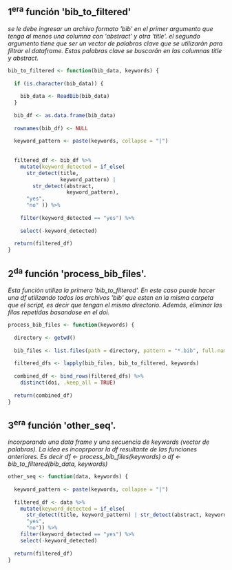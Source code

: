 ## 1<sup>era</sup> función 'bib_to_filtered'
_se le debe ingresar un archivo formato 'bib' en el primer argumento que tenga al menos una columna con 'abstract' y otra 'title'. el segundo argumento tiene que ser un vector de palabras clave que se utilizarán para filtrar el dataframe. Estas palabras clave se buscarán en las columnas title y abstract._

```r
bib_to_filtered <- function(bib_data, keywords) {
  
  if (is.character(bib_data)) {
    
    bib_data <- ReadBib(bib_data)
  }
  
  bib_df <- as.data.frame(bib_data)
  
  rownames(bib_df) <- NULL
  
  keyword_pattern <- paste(keywords, collapse = "|")
  
  
  filtered_df <- bib_df %>%
    mutate(keyword_detected = if_else(
      str_detect(title,
                 keyword_pattern) |
        str_detect(abstract, 
                   keyword_pattern),
      "yes",
      "no" )) %>%
    
    filter(keyword_detected == "yes") %>%
    
    select(-keyword_detected)
  
  return(filtered_df)
}
```

## 2<sup>da</sup> función 'process_bib_files'.
_Esta función utiliza la primera 'bib_to_filtered'. En este caso puede hacer una df utilizando todos los archivos 'bib' que esten en la misma carpeta que el script, es decir que tengan el mismo directorio. Además, eliminar las filas repetidas basandose en el doi._

```r
process_bib_files <- function(keywords) {
  
  directory <- getwd()
  
  bib_files <- list.files(path = directory, pattern = "*.bib", full.names = TRUE)
  
  filtered_dfs <- lapply(bib_files, bib_to_filtered, keywords)
 
  combined_df <- bind_rows(filtered_dfs) %>%
    distinct(doi, .keep_all = TRUE)
  
  return(combined_df)
}
```

## 3<sup>era</sup> función 'other_seq'.
_incorporando una data frame y una secuencia de keywords (vector de palabras). La idea es incoprporar la df resultante de las funciones anteriores. Es decir df <- process_bib_files(keywords) o df <- bib_to_filtered(bib_data, keywords)_
```r
other_seq <- function(data, keywords) {
  
  keyword_pattern <- paste(keywords, collapse = "|")
  
  filtered_df <- data %>%
    mutate(keyword_detected = if_else(
      str_detect(title, keyword_pattern) | str_detect(abstract, keyword_pattern),
      "yes",
      "no")) %>%
    filter(keyword_detected == "yes") %>%
    select(-keyword_detected)
  
  return(filtered_df)
}
```
